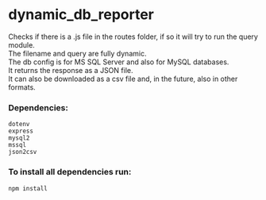 # dynamic_db_reporter

Checks if there is a .js file in the routes folder, if so it will try to run the query module.\
The filename and query are fully dynamic. \
The db config is for MS SQL Server and also for MySQL databases.\
It returns the response as a JSON file.\
It can also be downloaded as a csv file and, in the future, also in other formats.

### Dependencies:
```
dotenv
express
mysql2
mssql
json2csv
```

### To install all dependencies run:
```
npm install
```